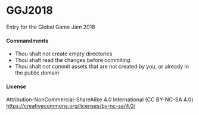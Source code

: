 # GGJ2018
Entry for the Global Game Jam 2018

#### Commandments
- Thou shalt not create empty directories
- Thou shalt read the changes before commiting
- Thou shalt not commit assets that are not created by you, or already in the public domain

#### License
Attribution-NonCommercial-ShareAlike 4.0 International (CC BY-NC-SA 4.0)
https://creativecommons.org/licenses/by-nc-sa/4.0/

